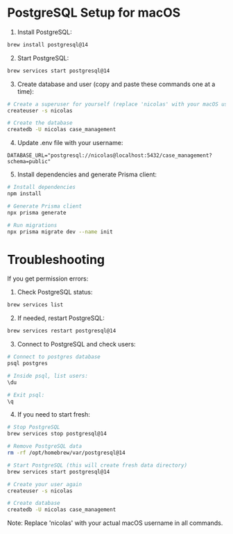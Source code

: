 # PostgreSQL Setup for macOS

1. Install PostgreSQL:
```bash
brew install postgresql@14
```

2. Start PostgreSQL:
```bash
brew services start postgresql@14
```

3. Create database and user (copy and paste these commands one at a time):
```bash
# Create a superuser for yourself (replace 'nicolas' with your macOS username)
createuser -s nicolas

# Create the database
createdb -U nicolas case_management
```

4. Update .env file with your username:
```
DATABASE_URL="postgresql://nicolas@localhost:5432/case_management?schema=public"
```

5. Install dependencies and generate Prisma client:
```bash
# Install dependencies
npm install

# Generate Prisma client
npx prisma generate

# Run migrations
npx prisma migrate dev --name init
```

# Troubleshooting

If you get permission errors:

1. Check PostgreSQL status:
```bash
brew services list
```

2. If needed, restart PostgreSQL:
```bash
brew services restart postgresql@14
```

3. Connect to PostgreSQL and check users:
```bash
# Connect to postgres database
psql postgres

# Inside psql, list users:
\du

# Exit psql:
\q
```

4. If you need to start fresh:
```bash
# Stop PostgreSQL
brew services stop postgresql@14

# Remove PostgreSQL data
rm -rf /opt/homebrew/var/postgresql@14

# Start PostgreSQL (this will create fresh data directory)
brew services start postgresql@14

# Create your user again
createuser -s nicolas

# Create database
createdb -U nicolas case_management
```

Note: Replace 'nicolas' with your actual macOS username in all commands.
